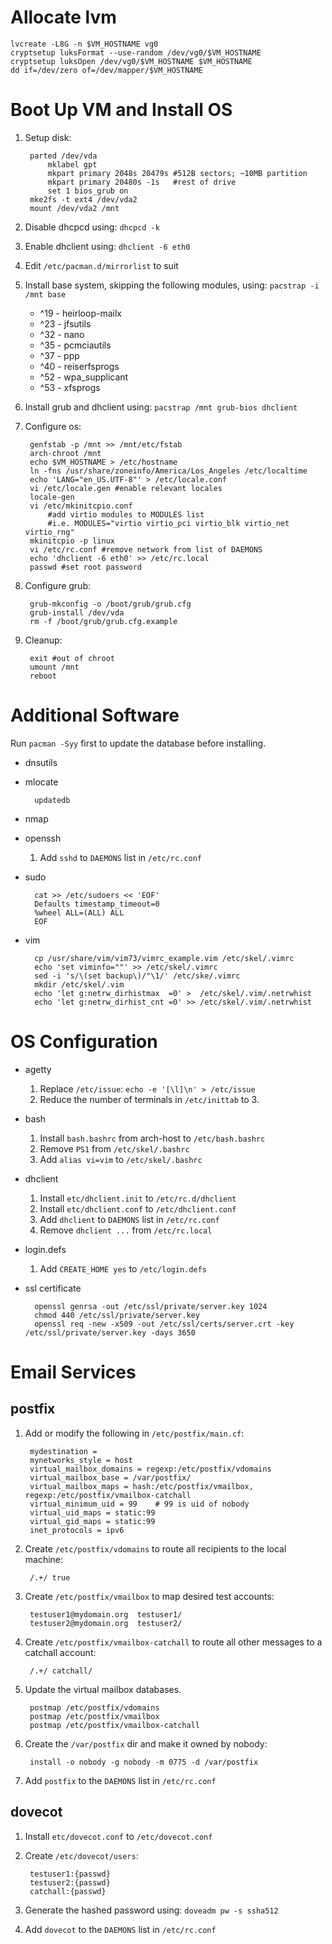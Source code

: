 # Allocate lvm

	lvcreate -L8G -n $VM_HOSTNAME vg0
	cryptsetup luksFormat --use-random /dev/vg0/$VM_HOSTNAME
	cryptsetup luksOpen /dev/vg0/$VM_HOSTNAME $VM_HOSTNAME
	dd if=/dev/zero of=/dev/mapper/$VM_HOSTNAME

# Boot Up VM and Install OS

1. Setup disk:

		parted /dev/vda
			mklabel gpt
			mkpart primary 2048s 20479s	#512B sectors; ~10MB partition
			mkpart primary 20480s -1s	#rest of drive
			set 1 bios_grub on
		mke2fs -t ext4 /dev/vda2
		mount /dev/vda2 /mnt

2. Disable dhcpcd using: `dhcpcd -k`

3. Enable dhclient using: `dhclient -6 eth0`

4. Edit `/etc/pacman.d/mirrorlist` to suit

5. Install base system, skipping the following modules, using: `pacstrap -i /mnt base`

	* ^19 - heirloop-mailx
	* ^23 - jfsutils
	* ^32 - nano
	* ^35 - pcmciautils
	* ^37 - ppp
	* ^40 - reiserfsprogs
	* ^52 - wpa_supplicant
	* ^53 - xfsprogs

6. Install grub and dhclient using: `pacstrap /mnt grub-bios dhclient`

7. Configure os:

		genfstab -p /mnt >> /mnt/etc/fstab
		arch-chroot /mnt
		echo $VM_HOSTNAME > /etc/hostname
		ln -fns /usr/share/zoneinfo/America/Los_Angeles /etc/localtime
		echo 'LANG="en_US.UTF-8"' > /etc/locale.conf
		vi /etc/locale.gen #enable relevant locales
		locale-gen
		vi /etc/mkinitcpio.conf
			#add virtio modules to MODULES list
			#i.e. MODULES="virtio virtio_pci virtio_blk virtio_net virtio_rng"
		mkinitcpio -p linux
		vi /etc/rc.conf #remove network from list of DAEMONS
		echo 'dhclient -6 eth0' >> /etc/rc.local
		passwd #set root password

8. Configure grub:

		grub-mkconfig -o /boot/grub/grub.cfg
		grub-install /dev/vda
		rm -f /boot/grub/grub.cfg.example

9. Cleanup:

		exit #out of chroot
		umount /mnt
		reboot

# Additional Software

Run `pacman -Syy` first to update the database before installing.

* dnsutils

* mlocate

		updatedb

* nmap

* openssh

	1. Add `sshd` to `DAEMONS` list in `/etc/rc.conf`

* sudo

		cat >> /etc/sudoers << 'EOF'
		Defaults timestamp_timeout=0
		%wheel ALL=(ALL) ALL
		EOF

* vim

		cp /usr/share/vim/vim73/vimrc_example.vim /etc/skel/.vimrc
		echo 'set viminfo=""' >> /etc/skel/.vimrc
		sed -i 's/\(set backup\)/"\1/' /etc/ske/.vimrc
		mkdir /etc/skel/.vim
		echo 'let g:netrw_dirhistmax  =0' >  /etc/skel/.vim/.netrwhist
		echo 'let g:netrw_dirhist_cnt =0' >> /etc/skel/.vim/.netrwhist

# OS Configuration

* agetty

	1. Replace `/etc/issue`: `echo -e '[\l]\n' > /etc/issue`
	2. Reduce the number of terminals in `/etc/inittab` to 3.

* bash

	1. Install `bash.bashrc` from arch-host to `/etc/bash.bashrc`
	2. Remove `PS1` from `/etc/skel/.bashrc`
	3. Add `alias vi=vim` to `/etc/skel/.bashrc`

* dhclient

	1. Install `etc/dhclient.init` to `/etc/rc.d/dhclient`
	2. Install `etc/dhclient.conf` to `/etc/dhclient.conf`
	3. Add `dhclient` to `DAEMONS` list in `/etc/rc.conf`
	4. Remove `dhclient ...` from `/etc/rc.local`

* login.defs

	1. Add `CREATE_HOME yes` to `/etc/login.defs`

* ssl certificate

		openssl genrsa -out /etc/ssl/private/server.key 1024
		chmod 440 /etc/ssl/private/server.key
		openssl req -new -x509 -out /etc/ssl/certs/server.crt -key /etc/ssl/private/server.key -days 3650

# Email Services

## postfix

1. Add or modify the following in `/etc/postfix/main.cf`:

		mydestination = 
		mynetworks_style = host
		virtual_mailbox_domains = regexp:/etc/postfix/vdomains
		virtual_mailbox_base = /var/postfix/
		virtual_mailbox_maps = hash:/etc/postfix/vmailbox, regexp:/etc/postfix/vmailbox-catchall
		virtual_minimum_uid = 99	# 99 is uid of nobody
		virtual_uid_maps = static:99
		virtual_gid_maps = static:99
		inet_protocols = ipv6

2. Create `/etc/postfix/vdomains` to route all recipients to the local machine:

		/.+/ true

3. Create `/etc/postfix/vmailbox` to map desired test accounts:

		testuser1@mydomain.org	testuser1/
		testuser2@mydomain.org	testuser2/

4. Create `/etc/postfix/vmailbox-catchall` to route all other messages to a catchall account:

		/.+/ catchall/

5. Update the virtual mailbox databases.

		postmap /etc/postfix/vdomains
		postmap /etc/postfix/vmailbox
		postmap /etc/postfix/vmailbox-catchall

6. Create the `/var/postfix` dir and make it owned by nobody:

		install -o nobody -g nobody -m 0775 -d /var/postfix

7. Add `postfix` to the `DAEMONS` list in `/etc/rc.conf`

## dovecot

1. Install `etc/dovecot.conf` to `/etc/dovecot.conf`

2. Create `/etc/dovecot/users`:

		testuser1:{passwd}
		testuser2:{passwd}
		catchall:{passwd}

3. Generate the hashed password using: `doveadm pw -s ssha512`

4. Add `dovecot` to the `DAEMONS` list in `/etc/rc.conf`

